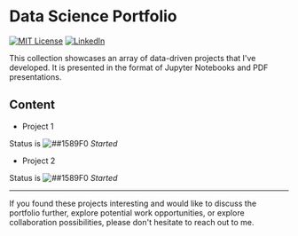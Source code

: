 # Data Science Portfolio

[![MIT License][license-shield]][license-url]
[![LinkedIn][linkedin-shield]][linkedin-url]

This collection showcases an array of data-driven projects that I've developed. It is presented in the format of Jupyter Notebooks and PDF presentations.

## Content

* Project 1
  
Status is ![##1589F0](https://via.placeholder.com/15/1589F0/000000?text=+)  _Started_

* Project 2
  
Status is ![##1589F0](https://via.placeholder.com/15/1589F0/000000?text=+)  _Started_

---
If you found these projects interesting and would like to discuss the portfolio further, explore potential work opportunities, or explore collaboration possibilities, please don't hesitate to reach out to me.

<!-- MARKDOWN LINKS & IMAGES -->
<!-- https://www.markdownguide.org/basic-syntax/#reference-style-links -->
[license-shield]: https://img.shields.io/github/license/anastasia-s-popova/data_science_portfolio.svg?style=for-the-badge
[license-url]: https://github.com/anastasia-s-popova/data_science_portfolio/blob/master/LICENSE
[linkedin-shield]: https://img.shields.io/badge/-LinkedIn-black.svg?style=for-the-badge&logo=linkedin&colorB=555
[linkedin-url]: https://www.linkedin.com/in/ppvanastya/
[red-color]: #f03c15
[green-color]: #c5f01
[blue-color]: #1589F0
